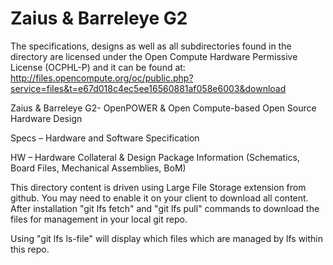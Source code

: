 # Zaius & Barreleye G2

The specifications, designs as well as all subdirectories found in the directory are licensed under the Open Compute Hardware Permissive License (OCPHL-P) and it can be found at: http://files.opencompute.org/oc/public.php?service=files&t=e67d018c4ec5ee16560881af058e6003&download

Zaius & Barreleye G2- OpenPOWER & Open Compute-based Open Source Hardware Design

Specs – Hardware and Software Specification

HW – Hardware Collateral & Design Package Information (Schematics, Board Files, Mechanical Assemblies, BoM)

This directory content is driven using Large File Storage extension from github. You may need to enable it on your client to download all content. After installation "git lfs fetch" and "git lfs pull" commands to download the files for management in your local git repo.

Using "git lfs ls-file" will display which files which are managed by lfs within this repo.
